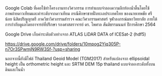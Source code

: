 Google Colab ที่เคยใช้ทำโครงงานทางวิศวกรรม การทำแบบจำลองความลึกท้องน้ำตื้นโดยใช้ภาพถ่ายดาวเทียมและค่าระดับจากดาวเทียม 
กรณีศึกษาชายฝั่งทะเลประเทศไทย ของนายเทพชัย ศรีน้อย นิสิตปริญญาตรี ภาควิชาวิศวกรรมสำรวจ คณะวิศวกรรมศาสตร์ จุฬาลงกรณ์มหาวิทยาลัย
ภายใต้การกำกับดูแลโดยอาจารย์ที่ปรึกษา รองศาสตราจารย์ ดร. ไพศาล สันติธรรมนนท์ ปีการศึกษา 2564

Google Drive เก็บค่าระดับตัวอย่างจาก ATLAS LiDAR DATA of ICESat-2 (hdf5)

https://drive.google.com/drive/folders/10mpog2Yjq305P-n7Or3SPwmjN9RW3Sf-?usp=sharing

นอกจากนี้ยังมีไฟล์ Thailand Geoid Model (TGM2017) สำหรับแปลงจาก ellipsoidal height 
เป็น orthometric height และ SRTM DEM 15p thailand แบบจำลองระดับทั้งบนดินและในน้ำ
